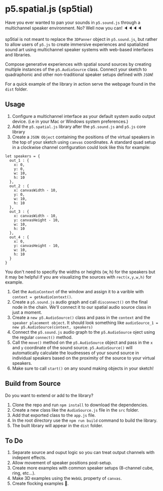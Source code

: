 # p5.spatial.js (sp5tial)
Have you ever wanted to pan your sounds in ```p5.sound.js``` through a multichannel speaker environment. No? Well now you can!  🔈🔈🔈🔈

sp5tial is not meant to replace the ```3DPanner``` object in ```p5.sound.js```, but rather to allow users of ```p5.js``` to create immersive experiences and spatialized sound art using multichannel speaker systems with web-based interfaces and libraries. 

Compose generative experiences with spatial sound sources by creating multiple instances of the ```p5.AudioSource``` class. Connect your sketch to quadraphonic and other non-traditional speaker setups defined with ```JSON```!

For a quick example of the library in action serve the webpage found in the ```dist``` folder.
## Usage
1. Configure a multichannel interface as your default system audio output device. (i.e in  your Mac or Windows system preferences.)
2. Add the ```p5.spatial.js``` library after the ```p5.sound.js``` and ```p5.js``` core library
3. Create a ```JSON Object``` containing the positions of the virtual speakers in the top of your sketch using ```canvas``` coordinates. A standard quad setup in a clockwise channel configuration could look like this for example:
```
let speakers = {
  out_1 : {
    x: 0,
    y: 0,
    w: 10,
    h: 10
  },
  out_2 : {
    x: canvasWidth - 10,
    y: 0,
    w: 10,
    h: 10
  },
  out_3 : {
    x: canvasWidth - 10,
    y: canvasHeight - 10,
    w: 10,
    h: 10
  },
  out_4 : {
    x: 0,
    y: canvasHeight - 10,
    w: 10,
    h: 10
  }
}
```
You don't need to specifiy the widths or heights (w, h) for the speakers but it may be helpful if you are visualizing the sources with ```rect(x,y,w,h)``` for example.

1. Get the ```AudioContext``` of the window and assign it to a varible with ```context = getAudioContext()```. 
2. Create a ```p5.sound.js``` audio graph and call ```disconnect()``` on the final node in the chain. We'll connect it to our spatial audio source class in just a moment. 
3. Create a ```new p5.AudioSource()``` class and pass in the ```context``` and the ```speaker placement object```. It should look something like ```audioSource_1 = new p5.AudioSource(context, speakers)```
4. Connect the ```p5.sound.js``` audio graph to the ```p5.AudioSource``` oject using the regular ```connect()``` method.
5. Call the ```move()``` method on the ```p5.AudioSource``` object and pass in the ```x``` and ```y``` coordinate of the sound source. ```p5.AudioSource()``` will automatically calculate the loudnesses of your sound source in individual speakers based on the proximity of the source to your virtual speakers. 
6. Make sure to call ```start()``` on any sound making objects in your sketch!

## Build from Source
Do you want to extend or add to the library? 

1. Clone the repo and run ```npm install``` to download the dependencies.
2. Create a new class like the ```AudioSource.js``` file in the ```src``` folder. 
3. Add that exported class to the ```app.js``` file. 
4. In the root directory use the ```npm run build``` command to build the library.
5. The built library will appear in the ```dist``` folder.

## To Do
1. Separate source and ouput logic so you can treat output channels with indepent effects.
2. Allow movement of speaker positions post-setup.
3. Create more examples with common speaker setups (8-channel cube, ring, etc...).
4. Make 3D examples using the ```WebGL``` property of ```canvas```.
5. Create flocking examples 🐥.